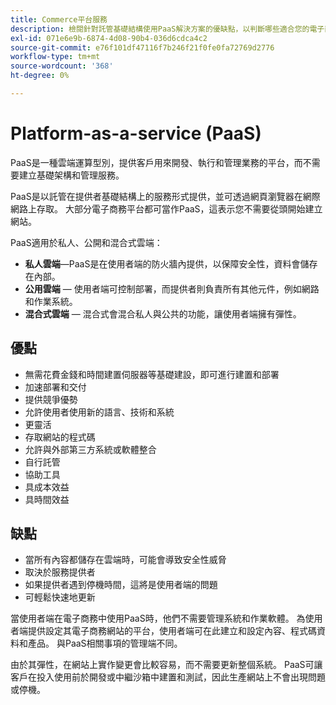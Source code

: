 ```yaml
---
title: Commerce平台服務
description: 檢閱針對託管基礎結構使用PaaS解決方案的優缺點，以判斷哪些適合您的電子商務專案。
exl-id: 071e6e9b-6874-4d08-90b4-036d6cdca4c2
source-git-commit: e76f101df47116f7b246f21f0fe0fa72769d2776
workflow-type: tm+mt
source-wordcount: '368'
ht-degree: 0%

---
```


# Platform-as-a-service (PaaS)

PaaS是一種雲端運算型別，提供客戶用來開發、執行和管理業務的平台，而不需要建立基礎架構和管理服務。

PaaS是以託管在提供者基礎結構上的服務形式提供，並可透過網頁瀏覽器在網際網路上存取。 大部分電子商務平台都可當作PaaS，這表示您不需要從頭開始建立網站。

PaaS適用於私人、公開和混合式雲端：

- **私人雲端**—PaaS是在使用者端的防火牆內提供，以保障安全性，資料會儲存在內部。
- **公用雲端** — 使用者端可控制部署，而提供者則負責所有其他元件，例如網路和作業系統。
- **混合式雲端** — 混合式會混合私人與公共的功能，讓使用者端擁有彈性。

## 優點

- 無需花費金錢和時間建置伺服器等基礎建設，即可進行建置和部署
- 加速部署和交付
- 提供競爭優勢
- 允許使用者使用新的語言、技術和系統
- 更靈活
- 存取網站的程式碼
- 允許與外部第三方系統或軟體整合
- 自行託管
- 協助工具
- 具成本效益
- 具時間效益

## 缺點

- 當所有內容都儲存在雲端時，可能會導致安全性威脅
- 取決於服務提供者
- 如果提供者遇到停機時間，這將是使用者端的問題
- 可輕鬆快速地更新

當使用者端在電子商務中使用PaaS時，他們不需要管理系統和作業軟體。 為使用者端提供設定其電子商務網站的平台，使用者端可在此建立和設定內容、程式碼資料和產品。 與PaaS相關事項的管理端不同。

由於其彈性，在網站上實作變更會比較容易，而不需要更新整個系統。 PaaS可讓客戶在投入使用前於開發或中繼沙箱中建置和測試，因此生產網站上不會出現問題或停機。
